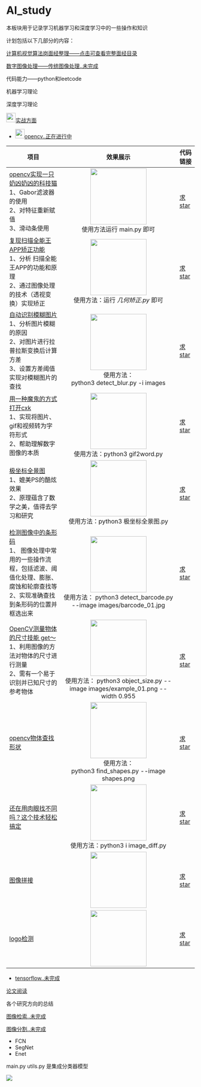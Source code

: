 # AI_study
本板块用于记录学习机器学习和深度学习中的一些操作和知识

计划包括以下几部分的内容：

[计算机视觉算法岗面经整理——点击可查看完整面经目录](https://github.com/DWCTOD/interview)

[数字图像处理——传统图像处理..未完成](https://github.com/DWCTOD/AI_study/tree/master/%E5%90%88%E6%A0%BC%E7%9A%84CV%E5%B7%A5%E7%A8%8B%E5%B8%88/%E6%95%B0%E5%AD%97%E5%9B%BE%E5%83%8F%E5%A4%84%E7%90%86%E7%AF%87)

代码能力——python和leetcode

机器学习理论

深度学习理论

<img src="./logo/1.ico" width='25'>[实战方面](https://github.com/DWCTOD/AI_study/tree/master/%E5%90%88%E6%A0%BC%E7%9A%84CV%E5%B7%A5%E7%A8%8B%E5%B8%88/%E5%AE%9E%E6%88%98%E7%AF%87)

- <img src="./logo/2.ico" width='25'>[opencv..正在进行中](https://github.com/DWCTOD/AI_study/tree/master/%E5%90%88%E6%A0%BC%E7%9A%84CV%E5%B7%A5%E7%A8%8B%E5%B8%88/%E5%AE%9E%E6%88%98%E7%AF%87/opencv)

| 项目                                                         |                           效果展示                           | 代码链接                                                     |
| ------------------------------------------------------------ | :----------------------------------------------------------: | ------------------------------------------------------------ |
| [opencv实现一只奶凶奶凶的科技猫](https://mp.weixin.qq.com/s?__biz=MzU4NTY4Mzg1Mw==&mid=2247504535&idx=1&sn=223aec3862b8d717db76fe8ba95ee3ae&chksm=fd845475caf3dd63ee76654c99aa5bcc38b18aab117cafd4d9eb87dc9d9ed9403d8729ee0951&token=1331840361&lang=zh_CN#rd) <br> 1、Gabor滤波器的使用<br>2、对特征重新赋值<br>3、滑动条使用 | <img src='https://mmbiz.qpic.cn/mmbiz_jpg/7jnsg27ZEVFpCCTUZy8AHXuKbEzLkuqtzUCicf2ibCaWvIEKhUbqDybtfMOGdPZhNauLgXJOk5hXPlR7Rc6YKG8g/640?wx_fmt=jpeg&tp=webp&wxfrom=5&wx_lazy=1&wx_co=1'  width='150'> <br>使用方法运行 main.py 即可 | [求star](https://github.com/DWCTOD/AI_study/tree/master/%E5%90%88%E6%A0%BC%E7%9A%84CV%E5%B7%A5%E7%A8%8B%E5%B8%88/%E5%AE%9E%E6%88%98%E7%AF%87/opencv/10-gabor) |
| [复现扫描全能王APP矫正功能](https://mp.weixin.qq.com/s?__biz=MzU4NTY4Mzg1Mw==&mid=2247485094&idx=1&sn=f070ff1265b8536129974543f18e6723&chksm=fd878044caf009527382a3aa74b4cbb6315fa8799d1c3ad1e9da7fa22634121e82dedda87c01&token=1964235149&lang=zh_CN#rd)<br>1、分析 扫描全能王APP的功能和原理<br>2、通过图像处理的技术（透视变换）实现矫正<br> | <img src="./image/01.png" width='150'> <br>使用方法：运行 *几何矫正.py* 即可 | [求star](https://github.com/DWCTOD/AI_study/tree/master/%E5%90%88%E6%A0%BC%E7%9A%84CV%E5%B7%A5%E7%A8%8B%E5%B8%88/%E5%AE%9E%E6%88%98%E7%AF%87/opencv/%EF%BC%88%E4%B8%80%EF%BC%89%E5%9B%BE%E5%83%8F%E6%89%AB%E6%8F%8F%E5%8A%9F%E8%83%BD%E2%80%94%E2%80%94%E5%87%A0%E4%BD%95%E7%9F%AB%E6%AD%A3) |
| [自动识别模糊图片](https://mp.weixin.qq.com/s?__biz=MzU4NTY4Mzg1Mw==&mid=2247485111&idx=1&sn=14dea49b6734d8b0022de1f37c00b0df&chksm=fd878055caf00943c1260c41e56789976fa44308b987699b313cf56d084d37891efe32d2a2cb&token=1298394169&lang=zh_CN#rd)<br>1、分析图片模糊的原因<br>2、对图片进行拉普拉斯变换后计算方差<br>3、设置方差阈值实现对模糊图片的查找<br> | <img src="./image/02.png" width='150'> <br>使用方法：<br>python3  detect_blur.py -i images | [求star](https://github.com/DWCTOD/AI_study/tree/master/%E5%90%88%E6%A0%BC%E7%9A%84CV%E5%B7%A5%E7%A8%8B%E5%B8%88/%E5%AE%9E%E6%88%98%E7%AF%87/opencv/%EF%BC%88%E4%BA%8C%EF%BC%89%E6%A8%A1%E7%B3%8A%E5%9B%BE%E5%83%8F%E6%A3%80%E6%B5%8B) |
| [用一种魔鬼的方式打开cxk](https://mp.weixin.qq.com/s?__biz=MzU4NTY4Mzg1Mw==&mid=2247485163&idx=1&sn=e71aee122b6b3d8c83dabaa62a4a6d37&chksm=fd878009caf0091ff542f49652ab074adc86197f1eaae39a7e6bd6e209a885263a1b7193fd08&token=293788954&lang=zh_CN#rd)<br>1、实现将图片、gif和视频转为字符形式<br>2、帮助理解数字图像的本质<br> | <img src="./image/a-w.gif" width='150'><br>使用方法：python3  gif2word.py | [求star](https://github.com/DWCTOD/AI_study/tree/master/%E5%90%88%E6%A0%BC%E7%9A%84CV%E5%B7%A5%E7%A8%8B%E5%B8%88/%E5%AE%9E%E6%88%98%E7%AF%87/opencv/%EF%BC%88%E4%B8%89%EF%BC%89%E7%94%A8%E5%AD%97%E7%AC%A6%E6%96%B9%E5%BC%8F%E8%A1%A8%E7%A4%BA%E5%9B%BE%E7%89%87%EF%BC%8C%E8%BF%99%E7%A7%8D%E6%96%B9%E5%BC%8F%E7%AE%80%E7%9B%B4%E6%98%AF%E9%AD%94%E9%AC%BC) |
| [极坐标全景图](https://mp.weixin.qq.com/s?__biz=MzU4NTY4Mzg1Mw==&mid=2247485204&idx=1&sn=a674686d7d137783f3ef5f6e309f9ce3&chksm=fd8781f6caf008e0f9463ad090f77a617ad9cd59016218224d1410bf884db0642b7104563ba3&token=28660477&lang=zh_CN#rd)<br>1、媲美PS的酷炫效果<br>2、原理蕴含了数学之美，值得去学习和研究 | <img src="./image/04.jpeg" width='150'><br>使用方法：python3 极坐标全景图.py | [求star](https://github.com/DWCTOD/AI_study/tree/master/%E5%90%88%E6%A0%BC%E7%9A%84CV%E5%B7%A5%E7%A8%8B%E5%B8%88/%E5%AE%9E%E6%88%98%E7%AF%87/opencv/%EF%BC%88%E5%9B%9B%EF%BC%89%E5%AE%9E%E7%8E%B0%E7%82%AB%E9%85%B7%E7%9A%84%E5%85%A8%E6%99%AF%E5%9B%BE%E6%95%88%E6%9E%9C) |
| [检测图像中的条形码](https://mp.weixin.qq.com/s?__biz=MzU4NTY4Mzg1Mw==&mid=2247485241&idx=1&sn=a4317d09bc51990c12ed14e20af22f80&chksm=fd8781dbcaf008cd919344ef164f1786cb1261b8136296e2e61fbf91697a17f9508bb3a9b65b&token=478022544&lang=zh_CN#rd)<br>1、 图像处理中常用的一些操作流程，包括滤波、阈值化处理、膨胀、腐蚀和轮廓查找等<br>2、实现准确查找到条形码的位置并框选出来 | <img src="./image/05.jpg" width='150'><br>使用方法： python3 detect_barcode.py --image images/barcode_01.jpg | [求star](https://github.com/DWCTOD/AI_study/tree/master/%E5%90%88%E6%A0%BC%E7%9A%84CV%E5%B7%A5%E7%A8%8B%E5%B8%88/%E5%AE%9E%E6%88%98%E7%AF%87/opencv/%EF%BC%88%E4%BA%94%EF%BC%89%E7%94%A8python%E5%92%8Copencv%E6%A3%80%E6%B5%8B%E5%9B%BE%E5%83%8F%E4%B8%AD%E7%9A%84%E6%9D%A1%E5%BD%A2%E7%A0%81) |
| [OpenCV测量物体的尺寸技能 get～](https://mp.weixin.qq.com/s?__biz=MzU4NTY4Mzg1Mw==&mid=2247485286&idx=1&sn=735eacfb97ff04bd04edc22fc42ec378&chksm=fd878184caf008929b57ff878987475821e894875afe77369c974d7f97b77584c50f0078c36d&token=320540311&lang=zh_CN#rd)<br>1、利用图像的方法对物体的尺寸进行测量<br>2、需有一个易于识别并已知尺寸的参考物体 | <img src="image/06.gif" width=150><br>使用方法：  python3 object_size.py --image images/example_01.png --width 0.955 | [求star](https://github.com/DWCTOD/AI_study/tree/master/%E5%90%88%E6%A0%BC%E7%9A%84CV%E5%B7%A5%E7%A8%8B%E5%B8%88/%E5%AE%9E%E6%88%98%E7%AF%87/opencv/%EF%BC%88%E5%85%AD%EF%BC%89%E5%88%A9%E7%94%A8python%E5%92%8COpenCV%E6%B5%8B%E9%87%8F%E7%89%A9%E4%BD%93%E7%9A%84%E5%A4%A7%E5%B0%8F) |
| [opencv物体查找形状](https://github.com/DWCTOD/AI_study/blob/master/%E5%90%88%E6%A0%BC%E7%9A%84CV%E5%B7%A5%E7%A8%8B%E5%B8%88/%E5%AE%9E%E6%88%98%E7%AF%87/opencv/%EF%BC%88%E4%B8%83%EF%BC%89%E4%BD%BF%E7%94%A8python%E5%92%8COpenCV%E6%9F%A5%E6%89%BE%E5%9B%BE%E5%83%8F%E4%B8%AD%E7%9A%84%E5%BD%A2%E7%8A%B6/%E4%BD%BF%E7%94%A8python%E5%92%8Copencv%E6%9F%A5%E6%89%BE%E5%9B%BE%E5%83%8F%E4%B8%AD%E7%9A%84%E5%BD%A2%E7%8A%B6.md) | <img src="image/07.png"  width=150><br>使用方法：<br>python3 find_shapes.py --image shapes.png | [求star](https://github.com/DWCTOD/AI_study/tree/master/%E5%90%88%E6%A0%BC%E7%9A%84CV%E5%B7%A5%E7%A8%8B%E5%B8%88/%E5%AE%9E%E6%88%98%E7%AF%87/opencv/%EF%BC%88%E4%B8%83%EF%BC%89%E4%BD%BF%E7%94%A8python%E5%92%8COpenCV%E6%9F%A5%E6%89%BE%E5%9B%BE%E5%83%8F%E4%B8%AD%E7%9A%84%E5%BD%A2%E7%8A%B6) |
| [还在用肉眼找不同吗？这个技术轻松搞定](https://mp.weixin.qq.com/s?__biz=MzU4NTY4Mzg1Mw==&mid=2247485322&idx=1&sn=c846901d286c55df6a3144d653861eb5&chksm=fd878168caf0087e1461cee943f93064d7567b77dd730bdadef6b438e2cfb5b7d2b2bbaf08b4&token=1256419766&lang=zh_CN#rd) | <img src="image/07-1.jpg" width=150><br>使用方法：python3 i image_diff.py | [求star](https://github.com/DWCTOD/AI_study/tree/master/%E5%90%88%E6%A0%BC%E7%9A%84CV%E5%B7%A5%E7%A8%8B%E5%B8%88/%E5%AE%9E%E6%88%98%E7%AF%87/opencv/%EF%BC%887%EF%BC%89%E5%AF%B9%E6%AF%94%E5%9B%BE%E7%89%87%E7%9A%84%E4%B8%8D%E5%90%8C) |
| [图像拼接](https://mp.weixin.qq.com/s?__biz=MzU4NTY4Mzg1Mw==&mid=2247485654&idx=1&sn=be5c0663586fd5ae79f9ddafa1427fa8&chksm=fd878e34caf00722c210b5f19933b49aeeb57939d37e8c88249634ee4cda8b7831fc8105ff4b&scene=27#wechat_redirect) |             <img src="image/08.jpeg" width=150>              | [求star](https://github.com/DWCTOD/AI_study/tree/master/%E5%90%88%E6%A0%BC%E7%9A%84CV%E5%B7%A5%E7%A8%8B%E5%B8%88/%E5%AE%9E%E6%88%98%E7%AF%87/opencv/%EF%BC%88%E5%85%AB%EF%BC%89%E5%9B%BE%E5%83%8F%E6%8B%BC%E6%8E%A5%E6%8A%80%E6%9C%AF) |
| [logo检测]()                                                 |              <img src="image/09.png" width=150>              | [求star](https://github.com/DWCTOD/AI_study/tree/master/%E5%90%88%E6%A0%BC%E7%9A%84CV%E5%B7%A5%E7%A8%8B%E5%B8%88/%E5%AE%9E%E6%88%98%E7%AF%87/opencv/%EF%BC%88%E4%B9%9D%EF%BC%89logo%E6%A3%80%E6%B5%8B) |



- [tensorflow..未完成](https://github.com/DWCTOD/AI_study/tree/master/%E5%90%88%E6%A0%BC%E7%9A%84CV%E5%B7%A5%E7%A8%8B%E5%B8%88/%E5%AE%9E%E6%88%98%E7%AF%87/tensorflow)

[论文阅读](https://github.com/DWCTOD/AI_study/tree/master/%E5%90%88%E6%A0%BC%E7%9A%84CV%E5%B7%A5%E7%A8%8B%E5%B8%88/%E8%AE%BA%E6%96%87%E9%98%85%E8%AF%BB%E7%AF%87)



各个研究方向的总结

[图像检索..未完成](https://github.com/DWCTOD/AI_study/tree/master/%E5%90%88%E6%A0%BC%E7%9A%84CV%E5%B7%A5%E7%A8%8B%E5%B8%88/%E5%9B%BE%E5%83%8F%E6%A3%80%E7%B4%A2)

[图像分割..未完成](https://github.com/DWCTOD/AI_study/tree/master/%E5%90%88%E6%A0%BC%E7%9A%84CV%E5%B7%A5%E7%A8%8B%E5%B8%88/%E5%9B%BE%E5%83%8F%E5%88%86%E5%89%B2)

- FCN
- SegNet
- Enet

main.py utils.py 是集成分类器模型



![](./image/AI_study.jpg)

